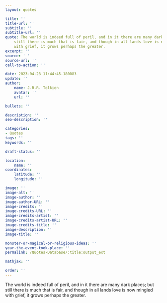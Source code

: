 ```yaml
---
layout: quotes

title: ''
title-url: ''
subtitle: ''
subtitle-url: ''
quote: The world is indeed full of peril, and in it there are many dark places; but
    still there is much that is fair, and though in all lands love is now mingled
    with grief, it grows perhaps the greater.
excerpt: ''
source: ' '
source-url: ''
call-to-action: ''

date: 2023-04-23 11:44:45.180083
update: ''
author:
    name: J.R.R. Tolkien
    avatar: ''
    url: ''

bullets: ''

description: ''
seo-description: ''

categories:
- Quotes
tags: ''
keywords: ''

draft-status: ''

location:
    name: ''
coordinates:
    latitude: ''
    longitude: ''

image: ''
image-alt: ''
image-author: ''
image-author-URL: ''
image-credits: ''
image-credits-URL: ''
image-credits-artist: ''
image-credits-artist-URL: ''
image-credits-title: ''
image-description: ''
image-title: ''

monster-or-magical-or-religious-ideas: ''
year-the-event-took-place: ''
permalink: /Quotes-Database/:title:output_ext

mathjax: ''

order: ''
---
```

The world is indeed full of peril, and in it there are many dark places; but still there is much that is fair, and though in all lands love is now mingled with grief, it grows perhaps the greater.